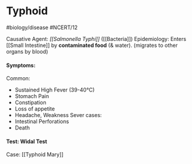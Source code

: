 # Typhoid
#biology/disease #NCERT/12 

Causative Agent: *[[Salmonella Typhi]]* ([[Bacteria]])
Epidemiology: Enters [[Small Intestine]] by **contaminated food** (& water). 
(migrates to other organs by blood)

#### Symptoms:
Common:
- Sustained High Fever (39-40°C)
- Stomach Pain
- Constipation
- Loss of appetite
- Headache, Weakness 
Sever cases:
- Intestinal Perforations 
- Death

#### Test: Widal Test

Case: [[Typhoid Mary]]